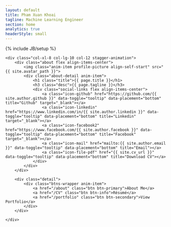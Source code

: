 ```yaml
---
layout: default
title: Pham Xuan Khoai
tagline: Machine Learning Engineer
section: home
analytics: true
headerStyle: small
---
```

{% include JB/setup %}

<div class="row justify-between">

	<div class="col-xl-8 col-lg-10 col-12 stagger-animation">
		<div class="about flex align-items-center">
			<img class="anim-item profile-picture align-self-start" src="{{ site.avatar_path }}">
			<div class="about-detail anim-item">
				<h1 class="title">{{ page.title }}</h1>
				<h3 class="desc">{{ page.tagline }}</h3>
				<div class="social-links flex align-items-center">
					<a class="icon-github" href="https://github.com/{{ site.author.github }}" data-toggle="tooltip" data-placement="bottom" title="Github" target="_blank"></a>
					<a class="icon-linkedin" href="https://www.linkedin.com/in/{{ site.author.linkedin }}" data-toggle="tooltip" data-placement="bottom" title="Linkedin" target="_blank"></a>
					<a class="icon-facebook2" href="https://www.facebook.com/{{ site.author.facebook }}" data-toggle="tooltip" data-placement="bottom" title="Facebook" target="_blank"></a>
					<a class="icon-mail" href="mailto:{{ site.author.email }}" data-toggle="tooltip" data-placement="bottom" title="Email"></a>
					<a class="icon-file-pdf" href="{{ site.cv_url }}" data-toggle="tooltip" data-placement="bottom" title="Download CV"></a>
				</div>
			</div>
		</div>

		<div class="detail">
			<div class="btns-wrapper anim-item">
				<a href="/about" class="btn btn-primary">About Me</a>
				<a href="/CV" class="btn btn-info">Résumé</a>
				<a href="/portfolio" class="btn btn-secondary">View Portfolio</a>
			</div>
		</div>

	</div>

</div>
